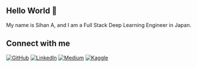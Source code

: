 ## Hello World 👋
My name is Sihan A, and I am a Full Stack Deep Learning Engineer in Japan.

## Connect with me

[![GitHub](https://img.shields.io/static/v1?label=&message=GitHub&color=%23181717&logo=GitHub)](https://github.com/russhustle) [![LinkedIn](https://img.shields.io/static/v1?label=&message=LinkedIn&color=%230A66C2&logo=LinkedIn)](https://www.linkedin.com/in/sihan-a/) [![Medium](https://img.shields.io/static/v1?label=&message=Medium&color=%23000000&logo=Medium)](https://sihan-a.medium.com/) [![Kaggle](https://img.shields.io/badge/Kaggle-20BEFF?logo=kaggle&logoColor=white)](https://www.kaggle.com/sihana)
